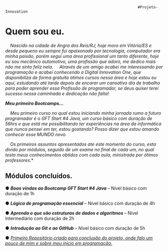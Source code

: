                                                               #Projeto-Innovation

# Quem sou eu.

    *Nascido na cidade de Angra dos Reis/RJ, hoje moro em Vitória/ES e desde
pequeno eu sempre fui apaixonado por tecnologia, computador era minha paixão,
porém segui uma área profissional um tanto diferente, hoje eu sou mecânico
automotivo, uma profissão que adoro, me dedico mais não me sinto feliz nela.
    Através de um amigo acabei me interessando por programação e acabei conhecendo a Digital Innovation One, que disponibiliza de forma gratuita ótimos cursos nessa área e hoje estou eu aqui, estudando até tarde depois de encarar um
cansativo dia de trabalho para poder aprender essa Profissão de programador, se
deus quiser terei sucesso nessa caminhada e dedicação não falta!*

***Meu primeiro Bootcamps...***

    *Meu primeiro curso no qual estou iniciando minha jornada rumo a futuro programador é o GFT Start #4 Java, um curso básico com duração de 56hrs e que está me possibilitando ter experiências na área da informática que nunca pensei em ter,
estou gostando? Posso dizer que estou amando conhecer esse MUNDO novo.*

    *Os primeiros assuntos apresentados ate este momento do curso, esta divido
por módulos, seguido de um exame no final de cada um, no qual testa meus
conhecimentos obtidos com cada aula, ministrada por ótimos professores*.*

## Módulos concluídos.

● ***Boas vindas ao Bootcamp GFT Start #4 Java*** – Nível básico com duração de 1h

● ***Lógica de programação essencial*** – Nível básico com duração de 4h

● ***Aprenda o que são estruturas de dados e algoritmos*** – Nível Intermediário
com duração de 2h

● ***Introdução ao Git e ao GitHub*** – Nível básico com duração de 5h

● *<u>Primeiro Repositório criado para conclusão do projeto, onde falo um pouco
de mim e sobre meu início em programação.</u>*
